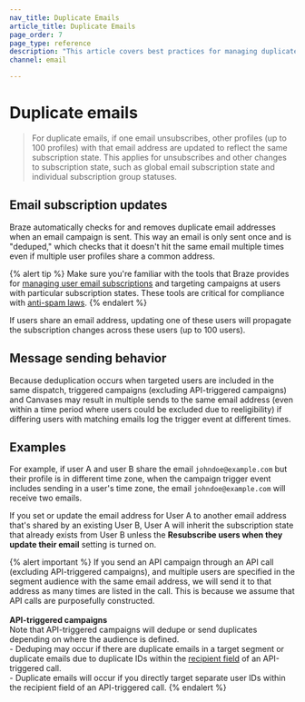 ```yaml
---
nav_title: Duplicate Emails
article_title: Duplicate Emails
page_order: 7
page_type: reference
description: "This article covers best practices for managing duplicate emails."
channel: email

---
```


# Duplicate emails

> For duplicate emails, if one email unsubscribes, other profiles (up to 100 profiles) with that email address are updated to reflect the same subscription state. This applies for unsubscribes and other changes to subscription state, such as global email subscription state and individual subscription group statuses.

## Email subscription updates

Braze automatically checks for and removes duplicate email addresses when an email campaign is sent. This way an email is only sent once and is "deduped," which checks that it doesn't hit the same email multiple times even if multiple user profiles share a common address.

{% alert tip %}
Make sure you're familiar with the tools that Braze provides for [managing user email subscriptions]({{site.baseurl}}/user_guide/message_building_by_channel/email/managing_user_subscriptions/#managing-user-subscriptions) and targeting campaigns at users with particular subscription states. These tools are critical for compliance with [anti-spam laws]({{site.baseurl}}/help/best_practices/spam_regulations/#spam-regulations).
{% endalert %}

If users share an email address, updating one of these users will propagate the subscription changes across these users (up to 100 users).

## Message sending behavior

Because deduplication occurs when targeted users are included in the same dispatch, triggered campaigns (excluding API-triggered campaigns) and Canvases may result in multiple sends to the same email address (even within a time period where users could be excluded due to reeligibility) if differing users with matching emails log the trigger event at different times.

## Examples

For example, if user A and user B share the email `johndoe@example.com` but their profile is in different time zone, when the campaign trigger event includes sending in a user's time zone, the email `johndoe@example.com` will receive two emails.

If you set or update the email address for User A to another email address that's shared by an existing User B, User A will inherit the subscription state that already exists from User B unless the **Resubscribe users when they update their email** setting is turned on.

{% alert important %}
If you send an API campaign through an API call (excluding API-triggered campaigns), and multiple users are specified in the segment audience with the same email address, we will send it to that address as many times are listed in the call. This is because we assume that API calls are purposefully constructed.
<br><br>
**API-triggered campaigns**<br>
Note that API-triggered campaigns will dedupe or send duplicates depending on where the audience is defined. <br>- Deduping may occur if there are duplicate emails in a target segment or duplicate emails due to duplicate IDs within the [recipient field]({{site.baseurl}}/api/endpoints/messaging/send_messages/post_send_triggered_campaigns/) of an API-triggered call. <br>- Duplicate emails will occur if you directly target separate user IDs within the recipient field of an API-triggered call. 
{% endalert %}
